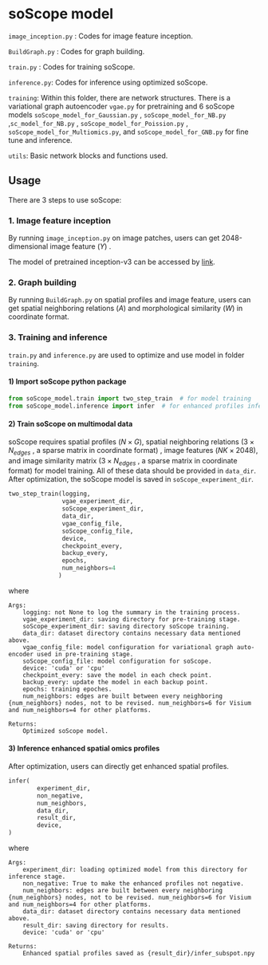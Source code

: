 # soScope model

 `image_inception.py` : Codes for image feature inception.

`BuildGraph.py` : Codes for graph building.

`train.py` : Codes for training soScope.

`inference.py`: Codes for inference using optimized soScope.

 `training`: Within this folder, there are network structures. There is a variational graph autoencoder `vgae.py` for pretraining and 6 soScope models `soScope_model_for_Gaussian.py` , `soScope_model_for_NB.py` ,`sc_model_for_NB.py` , `soScope_model_for_Poission.py` ,  `soScope_model_for_Multiomics.py`, and `soScope_model_for_GNB.py` for fine tune and inference. 

 `utils`:  Basic network blocks and functions used.

## Usage

There are 3 steps to use soScope:

### 1. Image feature inception

By running `image_inception.py` on image patches,  users can get 2048-dimensional image feature  ($Y$) .

The model of pretrained inception-v3 can be accessed by [link](https://www.dropbox.com/scl/fo/igdq4lf0kzlnt5z3ddugs/h?rlkey=kxdkb7q4pisgo2lsn0s5p1qyh&dl=0).

### 2. Graph building

By running `BuildGraph.py` on spatial profiles and image feature,  users can get spatial neighboring relations ($A$) and morphological similarity ($W$) in coordinate format.

### 3. Training and inference

`train.py` and `inference.py` are used to optimize and use model in folder `training`.

#### 1) Import soScope python package



```python
from soScope_model.train import two_step_train  # for model training
from soScope_model.inference import infer  # for enhanced profiles inference
```

#### 2) Train soScope on multimodal data

soScope requires spatial profiles ($N\times G$),  spatial neighboring relations ($3\times N_{edges}$ , a sparse matrix in coordinate format) ,  image features ($NK\times 2048$), and image similarity matrix ($3\times N_{edges}$ , a sparse matrix in coordinate format) for model training. All of these data should be provided in  `data_dir`. After optimization, the soScope model is saved in `soScope_experiment_dir`.

```python
two_step_train(logging,
               vgae_experiment_dir,
               soScope_experiment_dir,
               data_dir,
               vgae_config_file,
               soScope_config_file,
               device,
               checkpoint_every,
               backup_every,
               epochs,
               num_neighbors=4
              )
```
where 

```
Args:
    logging: not None to log the summary in the training process.
    vgae_experiment_dir: saving directory for pre-training stage.
    soScope_experiment_dir: saving directory soScope training.
    data_dir: dataset directory contains necessary data mentioned above.
    vgae_config_file: model configuration for variational graph auto-encoder used in pre-training stage.
    soScope_config_file: model configuration for soScope.
    device: 'cuda' or 'cpu'
    checkpoint_every: save the model in each check point.
    backup_every: update the model in each backup point.
    epochs: training epoches.
    num_neighbors: edges are built between every neighboring {num_neighbors} nodes, not to be revised. num_neighbors=6 for Visium and num_neighbors=4 for other platforms.

Returns:
	Optimized soScope model.

```

#### 3) Inference enhanced spatial omics profiles

After optimization, users can directly get enhanced spatial profiles. 

```python
infer(
        experiment_dir,
        non_negative,
        num_neighbors,
        data_dir,
        result_dir,
        device,
)
```

where

```
Args:
    experiment_dir: loading optimized model from this directory for inference stage.
    non_negative: True to make the enhanced profiles not negative.
    num_neighbors: edges are built between every neighboring {num_neighbors} nodes, not to be revised. num_neighbors=6 for Visium and num_neighbors=4 for other platforms.
    data_dir: dataset directory contains necessary data mentioned above.
    result_dir: saving directory for results.
    device: 'cuda' or 'cpu'

Returns:
	Enhanced spatial profiles saved as {result_dir}/infer_subspot.npy
```
